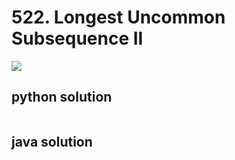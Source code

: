# 522. Longest Uncommon Subsequence II
<img src="https://github.com/vampire1996/LeetCode/blob/master/Problems/501-600/522.%20Longest%20Uncommon%20Subsequence%20II/problem.png"/>

## python solution
```python

```

## java solution
```java

```

